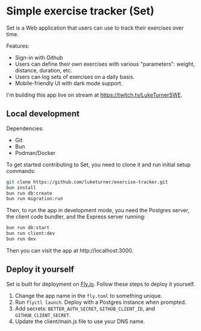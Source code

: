 # Simple exercise tracker (Set)

Set is a Web application that users can use to track their exercises over time.

Features:

- Sign-in with Github
- Users can define their own exercises with various "parameters": weight, distance, duration, etc.
- Users can log sets of exercises on a daily basis.
- Mobile-friendly UI with dark mode support.

I'm building this app live on stream at https://twitch.tv/LukeTurnerSWE.

## Local development

Dependencies:

- Git
- Bun
- Podman/Docker

To get started contributing to Set, you need to clone it and run initial setup commands:

```bash
git clone https://github.com/luketurner/exercise-tracker.git
bun install
bun run db:create
bun run migration:run
```

Then, to run the app in development mode, you need the Postgres server, the client code bundler, and the Express server running:

```bash
bun run db:start
bun run client:dev
bun run dev
```

Then you can visit the app at http://localhost:3000.

## Deploy it yourself

Set is built for deployment on [Fly.io](https://fly.io). Follow these steps to deploy it yourself.

1. Change the app name in the `fly.toml` to something unique.
2. Run `flyctl launch`. Deploy with a Postgres instance when prompted.
3. Add secrets: `BETTER_AUTH_SECRET`, `GITHUB_CLIENT_ID`, and `GITHUB_CLIENT_SECRET`.
4. Update the client/main.js file to use your DNS name.

